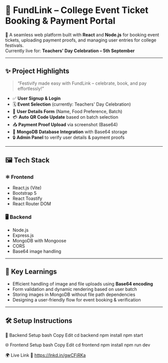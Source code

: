 # 🎉 FundLink – College Event Ticket Booking & Payment Portal

🚀 A seamless web platform built with **React** and **Node.js** for booking event tickets, uploading payment proofs, and managing user entries for college festivals.  
Currently live for: **Teachers' Day Celebration – 5th September**

---

## ✨ Project Highlights

> “Festivify made easy with FundLink – celebrate, book, and pay effortlessly!”

- ✅ **User Signup & Login**
- 🗓️ **Event Selection** (currently: Teachers' Day Celebration)
- 📝 **User Details Form** (Name, Food Preference, Batch)
- 💳 **Auto QR Code Update** based on batch selection
- 📤 **Payment Proof Upload** via screenshot (Base64)
- 🧾 **MongoDB Database Integration** with Base64 storage
- 🔒 **Admin Panel** to verify user details & payment proofs

---

## 🖼️ Tech Stack

### ⚛️ Frontend
- React.js (Vite)
- Bootstrap 5
- React Toastify
- React Router DOM

### 🖥️ Backend
- Node.js
- Express.js
- MongoDB with Mongoose
- CORS
- Base64 image handling

---

## 🧠 Key Learnings

- Efficient handling of image and file uploads using **Base64 encoding**
- Form validation and dynamic rendering based on user batch
- Storing images in MongoDB without file path dependencies
- Designing a user-friendly flow for event booking & verification

---

## 🛠️ Setup Instructions

🔧 Backend Setup
bash
Copy
Edit
cd backend
npm install
npm start

🌐 Frontend Setup
bash
Copy
Edit
cd frontend
npm install
npm run dev

🌍 Live Link
🔗 https://lnkd.in/gwCFjRKa
